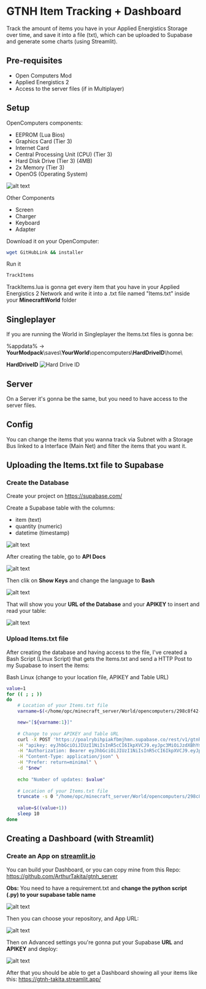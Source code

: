 # GTNH Item Tracking + Dashboard
Track the amount of items you have in your Applied Energistics Storage over time, and save it into a file (txt), which can be uploaded to Supabase and generate some charts (using Streamlit).

## Pre-requisites

- Open Computers Mod
- Applied Energistics 2
- Access to the server files (if in Multiplayer)

## Setup

OpenComputers components:
- EEPROM (Lua Bios)
- Graphics Card (Tier 3)
- Internet Card
- Central Processing Unit (CPU) (Tier 3)
- Hard Disk Drive (Tier 3) (4MB)
- 2x Memory (Tier 3)
- OpenOS (Operating System)

![alt text](media/computer.png)

Other Components
- Screen
- Charger
- Keyboard
- Adapter


Download it on your OpenComputer:
```bash
wget GitHubLink && installer
```

Run it
```bash
TrackItems
```

TrackItems.lua is gonna get every item that you have in your Applied Energistics 2 Network and write it into a .txt file named "Items.txt" inside your **MinecraftWorld** folder

## Singleplayer
If you are running the World in Singleplayer the Items.txt files is gonna be:

%appdata% -> **YourModpack**\saves\\**YourWorld**\opencomputers\\**HardDriveID**\home\

**HardDriveID**
![Hard Drive ID](media/computer_driveid.png)

## Server
On a Server it's gonna be the same, but you need to have access to the server files.

## Config
You can change the items that you wanna track via Subnet with a Storage Bus linked to a Interface (Main Net) and filter the items that you want it.

## Uploading the Items.txt file to Supabase

### Create the Database
Create your project on https://supabase.com/

Create a Supabase table with the columns:
- item (text)
- quantity (numeric)
- datetime (timestamp)

![alt text](media/supabase_table.png)


After creating the table, go to **API Docs**

![alt text](media/supabase_apidocs.png)


Then clik on **Show Keys** and change the language to **Bash**

![alt text](media/supabase_bash.png)


That will show you your **URL of the Database** and your **APIKEY** to insert and read your table:

![alt text](media/supabase_keys.png)


### Upload Items.txt file
After creating the database and having access to the file, I've created a Bash Script (Linux Script) that gets the Items.txt and send a HTTP Post to my Supabase to insert the items:

Bash Linux (change to your location file, APIKEY and Table URL)
```bash
value=1
for (( ; ; ))
do
    # Location of your Items.txt file
	varname=$(</home/opc/minecraft_server/World/opencomputers/298c8f42-5061-41d3-a6f9-5c42666a3047/home/Items.txt)

	new="[${varname:1}]"
	
    # Change to your APIKEY and Table URL
	curl -X POST 'https://poalrybihpiakfbmjhmn.supabase.co/rest/v1/gtnh-items' \
	-H "apikey: eyJhbGciOiJIUzI1NiIsInR5cCI6IkpXVCJ9.eyJpc3MiOiJzdXBhYmFzZSIsInJlZiI6InBvYWxyeWJpaHBpYWtmYm1qaG1uIiwicm9sZSI6ImFub24iLCJpYXQiOjE3NDAwMTU5MDEsImV4cCI6MjA1NTU5MTkwMX0.5eS8avEC6WMuFb1obzeJr_HUKflKRi8hq91vG82iLuc" \
	-H "Authorization: Bearer eyJhbGciOiJIUzI1NiIsInR5cCI6IkpXVCJ9.eyJpc3MiOiJzdXBhYmFzZSIsInJlZiI6InBvYWxyeWJpaHBpYWtmYm1qaG1uIiwicm9sZSI6ImFub24iLCJpYXQiOjE3NDAwMTU5MDEsImV4cCI6MjA1NTU5MTkwMX0.5eS8avEC6WMuFb1obzeJr_HUKflKRi8hq91vG82iLuc" \
	-H "Content-Type: application/json" \
	-H "Prefer: return=minimal" \
	-d "$new"
	
	echo "Number of updates: $value"
	
    # Location of your Items.txt file
	truncate -s 0 "/home/opc/minecraft_server/World/opencomputers/298c8f42-5061-41d3-a6f9-5c42666a3047/home/Items.txt"
	
	value=$((value+1))
	sleep 10
done
```

## Creating a Dashboard (with Streamlit)

### Create an App on [streamlit.io ](https://streamlit.io/)

You can build your Dashboard, or you can copy mine from this Repo: https://github.com/ArthurTakita/gtnh_server

**Obs:** You need to have a requirement.txt and **change the python script (.py) to your supabase table name**

![alt text](media/streamlit_github.png)


Then you can choose your repository, and App URL:

![alt text](media/streamlit_repo.png)


Then on Advanced settings you're gonna put your Supabase **URL** and **APIKEY** and deploy:

![alt text](media/streamlit_settings.png)


After that you should be able to get a Dashboard showing all your items like this: https://gtnh-takita.streamlit.app/


